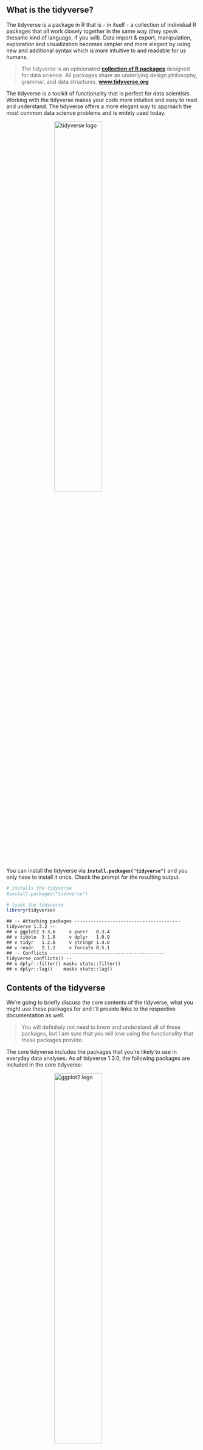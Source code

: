 ## What is the tidyverse?

The tidyverse is a package in R that is - in itself - a collection of
individual R packages that all work closely together in the same way
(they speak thesame kind of language, if you will). Data import &
export, manipulation, exploration and visualization becomes simpler and
more elegant by using new and additional syntax which is more intuitive
to and readable for us humans.

> The tidyverse is an opinionated **[collection of R
> packages](https://www.tidyverse.org/packages)** designed for data
> science. All packages share an underlying design philosophy, grammar,
> and data structures. **www.tidyverse.org**

The tidyverse is a toolkit of functionality that is perfect for data
scientists. Working with the tidyverse makes your code more intuitive
and easy to read and understand. The tidyverse offers a more elegant way
to approach the most common data science problems and is widely used
today.

<img src="/img/icons/r-packages/thumbs/tidyverse.png" title="tidyverse logo" alt="tidyverse logo" width="50%" style="display: block; margin: auto;" />

You can install the tidyverse via **`install.packages("tidyverse")`**
and you only have to install it once. Check the prompt for the resulting
output.

``` r
# installs the tidyverse
#install.packages("tidyverse")

# loads the tidyverse
library(tidyverse)
```

    ## -- Attaching packages --------------------------------------- tidyverse 1.3.2 --
    ## v ggplot2 3.3.6     v purrr   0.3.4
    ## v tibble  3.1.8     v dplyr   1.0.9
    ## v tidyr   1.2.0     v stringr 1.4.0
    ## v readr   2.1.2     v forcats 0.5.1
    ## -- Conflicts ------------------------------------------ tidyverse_conflicts() --
    ## x dplyr::filter() masks stats::filter()
    ## x dplyr::lag()    masks stats::lag()

## Contents of the tidyverse

We’re going to briefly discuss the core contents of the tidyverse, what
you might use these packages for and I’ll provide links to the
respective documentation as well.

> You will definitely not need to know and understand all of these
> packages, but I am sure that you will love using the functionality
> that these packages provide.

The core tidyverse includes the packages that you’re likely to use in
everyday data analyses. As of tidyverse 1.3.0, the following packages
are included in the core tidyverse:

<img src="/img/icons/r-packages/thumbs/ggplot2.png" title="ggplot2 logo" alt="ggplot2 logo" width="50%" style="display: block; margin: auto;" />

### [ggplot2](https://ggplot2.tidyverse.org/) (visualization)

`ggplot2` is a system to create beautiful graphics, based on what they
call ***the grammar of graphics***. You provide the data, tell ggplot2
how to map variables to aesthetics, what kind of geometry to use (lines,
points, bars etc.), and it takes care of the details. [Go to
docs…](https://ggplot2.tidyverse.org/)

<img src="/img/icons/r-packages/thumbs/dplyr.png" title="ggplot2 logo" alt="ggplot2 logo" width="50%" style="display: block; margin: auto;" />

### [dplyr](https://dplyr.tidyverse.org/) (wrangling)

`dplyr` provides a grammar of data manipulation, providing a consistent
set of verbs that solve the most common data manipulation challenges.
[Go to docs…](https://dplyr.tidyverse.org/)

<img src="/img/icons/r-packages/thumbs/tidyr.png" title="tidyr logo" alt="tidyr logo" width="50%" style="display: block; margin: auto;" />

### [tidyr](https://tidyr.tidyverse.org/) (tidying)

`tidyr` provides a set of functions that help you get to tidy data. Tidy
data is data with a consistent form: in brief, every variable goes in a
column, and every column is a variable. [Go to
docs…](https://tidyr.tidyverse.org/)

<img src="/img/icons/r-packages/thumbs/readr.png" title="readr logo" alt="readr logo" width="50%" style="display: block; margin: auto;" />

### [readr](https://readr.tidyverse.org/) (read & import)

`readr` provides a fast and friendly way to read rectangular data (like
csv, tsv, and fwf). It is designed to flexibly parse many types of data
found in the wild, while still cleanly failing when data unexpectedly
changes. [Go to docs…](https://readr.tidyverse.org/)

<img src="/img/icons/r-packages/thumbs/purrr.png" title="purrr logo" alt="purrr logo" width="50%" style="display: block; margin: auto;" />

### [purrr](https://purrr.tidyverse.org/) (mapping)

`purrr` enhances R’s functional programming (FP) toolkit by providing a
complete and consistent set of tools for working with functions and
vectors. Once you master the basic concepts, purrr allows you to replace
many for loops with code that is easier to write and more expressive.
[Go to docs…](https://purrr.tidyverse.org/)

<img src="/img/icons/r-packages/thumbs/tibble.png" title="tibble logo" alt="tibble logo" width="50%" style="display: block; margin: auto;" />

### [tibble](https://tibble.tidyverse.org/) (enhanced data frames)

`tibble` is a modern re-imagining of the data frame, keeping what time
has proven to be effective, and throwing out what it has not. Tibbles
are data.frames that are lazy and surly: they do less and complain more
forcing you to confront problems earlier, typically leading to cleaner,
more expressive code. [Go to docs…](https://tibble.tidyverse.org/)

<img src="/img/icons/r-packages/thumbs/stringr.png" title="stringr logo" alt="stringr logo" width="50%" style="display: block; margin: auto;" />

### [stringr](https://stringr.tidyverse.org/) (strings)

`stringr` provides a cohesive set of functions designed to make working
with strings as easy as possible. It is built on top of stringi, which
uses the ICU C library to provide fast, correct implementations of
common string manipulations. [Go to
docs…](https://stringr.tidyverse.org/)

<img src="/img/icons/r-packages/thumbs/forcats.png" title="forcats logo" alt="forcats logo" width="50%" style="display: block; margin: auto;" />

### [forcats](https://forcats.tidyverse.org/) (factors)

`forcats` provides a suite of useful tools that solve common problems
with factors. R uses factors to handle categorical variables, variables
that have a fixed and known set of possible values. [Go to
docs…](https://forcats.tidyverse.org/)

## Tidyverse essentials

If you get to know the basics of `ggplot`, `dplyr`, `tidyr` and `readr`
you will be well-equiped to approach and tackle most data analysis
tasks. Once you become a more advanced user and start to feel that you
lack in functionality, the other tidyverse packages will be rather easy
to learn swiftly.

## Wrap-up

All of these packages add-up in terms of functionality and are designed
and meant to be used together! I highly recommend to read/scan through
the documentation and make a bookmark in an R/tidyverse folder or
something similar. This way, you’ll be one click away from help in case
you get stuck while trying to get one or more of these functions to work
in your own projects.
